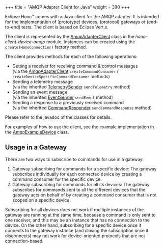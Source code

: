+++
title = "AMQP Adapter Client for Java"
weight = 390
+++

Eclipse Hono&trade; comes with a Java client for the AMQP adapter. It is intended for the implementation of 
(prototype) devices, (protocol) gateways or (end-to-end) tests. The client is based on Eclipse Vert.x.

The client is represented by the [AmqpAdapterClient](https://github.com/eclipse/hono/blob/master/clients/device-amqp/src/main/java/org/eclipse/hono/client/device/amqp/AmqpAdapterClient.java)
class in the *hono-client-device-amqp* module.
Instances can be created using the `create(HonoConnection)` factory method.

The client provides methods for each of the following operations:

 * Getting a receiver for receiving command & control messages
   <br>(via the [AmqpAdapterClient](https://github.com/eclipse/hono/blob/master/clients/device-amqp/src/main/java/org/eclipse/hono/client/device/amqp/AmqpAdapterClient.java)
   `createCommandConsumer` / `createDeviceSpecificCommandConsumer` methods)
 * Sending a telemetry message
   <br>(via the inherited [TelemetrySender](https://github.com/eclipse/hono/blob/master/clients/device-amqp/src/main/java/org/eclipse/hono/client/device/amqp/TelemetrySender.java)
   `sendTelemetry` method)
 * Sending an event message
   <br>(via the inherited [EventSender](https://github.com/eclipse/hono/blob/master/clients/device-amqp/src/main/java/org/eclipse/hono/client/device/amqp/EventSender.java)
  `sendEvent` method)
 * Sending a response to a previously received command
   <br>(via the inherited [CommandResponder](https://github.com/eclipse/hono/blob/master/clients/device-amqp/src/main/java/org/eclipse/hono/client/device/amqp/CommandResponder.java)
   `sendCommandResponse` method)

Please refer to the javadoc of the classes for details.

For examples of how to use the client, see the example implementation in the [AmqpExampleDevice](https://github.com/eclipse/hono/blob/master/examples/hono-client-examples/src/main/java/org/eclipse/hono/devices/AmqpExampleDevice.java) class.

## Usage in a Gateway

There are two ways to subscribe to commands for use in a gateway:

1. Gateway subscribing for commands for a specific device: 
The gateway subscribes individually for each connected device by creating a command consumer for the specific device.
1. Gateway subscribing for commands for all its devices: 
The gateway subscribes for commands sent to all the different devices that the gateway acts on behalf of by 
creating a command consumer that is not scoped on a specific device. 

Subscribing for all devices does not work if multiple instances of the gateway are running at the same time, 
because a command is only sent to one receiver, and this may be an instance that has no connection to the device. 
On the other hand, subscribing for a specific device once it connects to the gateway instance 
(and closing the subscription once it disconnects) may not work for device-oriented protocols that are not connection-based.
